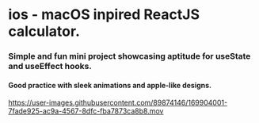 # ios - macOS inpired ReactJS calculator.
### Simple and fun mini project showcasing aptitude for useState and useEffect hooks. 
#### Good practice with sleek animations and apple-like designs.

https://user-images.githubusercontent.com/89874146/169904001-7fade925-ac9a-4567-8dfc-fba7873ca8b8.mov

